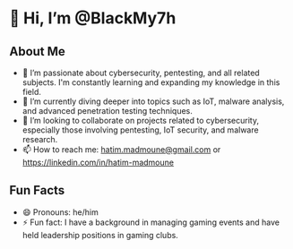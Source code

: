 # 👋 Hi, I’m @BlackMy7h

## About Me
- 👀 I’m passionate about cybersecurity, pentesting, and all related subjects. I'm constantly learning and expanding my knowledge in this field.
- 🌱 I’m currently diving deeper into topics such as IoT, malware analysis, and advanced penetration testing techniques.
- 💞️ I’m looking to collaborate on projects related to cybersecurity, especially those involving pentesting, IoT security, and malware research.
- 📫 How to reach me: hatim.madmoune@gmail.com or https://linkedin.com/in/hatim-madmoune

## Fun Facts
- 😄 Pronouns: he/him
- ⚡ Fun fact: I have a background in managing gaming events and have held leadership positions in gaming clubs.

<!---
BlackMy7h/BlackMy7h is a ✨ special ✨ repository because its `README.md` (this file) appears on your GitHub profile.
You can click the Preview link to take a look at your changes.
--->
